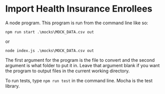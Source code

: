 # Import Health Insurance Enrollees

A node program. This program is run from the command line like so:

```
npm run start .\mocks\MOCK_DATA.csv out
```

or

```
node index.js .\mocks\MOCK_DATA.csv out
```

The first argument for the program is the file to convert and the second argument is what folder to put it in. Leave that argument blank if you want the program to output files in the current working directory.

To run tests, type `npm run test` in the command line. Mocha is the test library.

